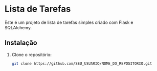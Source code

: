 # Lista de Tarefas

Este é um projeto de lista de tarefas simples criado com Flask e SQLAlchemy.

## Instalação

1. Clone o repositório:
   ```bash
   git clone https://github.com/SEU_USUARIO/NOME_DO_REPOSITORIO.git
